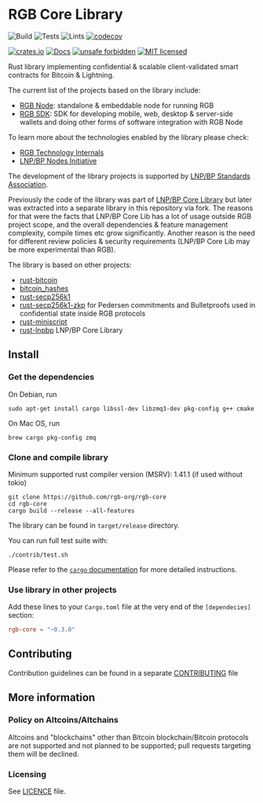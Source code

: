 # RGB Core Library

![Build](https://github.com/rgb-org/rgb-core/workflows/Build/badge.svg)
![Tests](https://github.com/rgb-org/rgb-core/workflows/Tests/badge.svg)
![Lints](https://github.com/rgb-org/rgb-core/workflows/Lints/badge.svg)
[![codecov](https://codecov.io/gh/rgb-org/rgb-core/branch/master/graph/badge.svg)](https://codecov.io/gh/rgb-org/rgb-core)

[![crates.io](https://meritbadge.herokuapp.com/lnpbp)](https://crates.io/crates/rgb-core)
[![Docs](https://docs.rs/rgb-core/badge.svg)](https://docs.rs/rgb-core)
[![unsafe forbidden](https://img.shields.io/badge/unsafe-forbidden-success.svg)](https://github.com/rust-secure-code/safety-dance/)
[![MIT licensed](https://img.shields.io/badge/license-MIT-blue.svg)](./LICENSE)

Rust library implementing confidential & scalable client-validated smart 
contracts for Bitcoin & Lightning.

The current list of the projects based on the library include:
* [RGB Node](https://github.com/LNP-BP/rgb-node): standalone & embeddable node
  for running RGB
* [RGB SDK](https://github.com/LNP-BP/rgb-sdk): SDK for developing mobile, web,
  desktop & server-side wallets and doing other forms of software integration 
  with RGB Node

To learn more about the technologies enabled by the library please check:
* [RGB Technology Internals](https://github.com/LNP-BP/FAQ/blob/master/Presentation%20slides/)
* [LNP/BP Nodes Initiative](https://github.com/LNP-BP/FAQ/blob/master/Presentation%20slides/LNP-BP%20Nodes%20Initiative.pdf)

The development of the library projects is supported by [LNP/BP Standards 
Association](https://github.com/LNP-BP).

Previously the code of the library was part of [LNP/BP Core Library](https://github.com/LNP-BP/rust-lnpbp)
but later was extracted into a separate library in this repository via fork.
The reasons for that were the facts that LNP/BP Core Lib has a lot of usage
outside RGB project scope, and the overall dependencies & feature management
complexity, compile times etc grow significantly. Another reason is the need for
different review policies & security requirements (LNP/BP Core Lib may be more
experimental than RGB).

The library is based on other projects:
* [rust-bitcoin](https://github.com/rust-bitcoin/rust-bitcoin)
* [bitcoin_hashes](https://github.com/rust-bitcoin/bitcoin_hashes)
* [rust-secp256k1](https://github.com/rust-bitcoin/rust-secp256k1)
* [rust-secp256k1-zkp](https://github.com/ElementsProject/rust-secp256k1-zkp) 
  for Pedersen commitments and Bulletproofs used in confidential state inside 
  RGB protocols
* [rust-miniscript](https://github.com/rust-bitcoin/rust-miniscript)
* [rust-lnpbp](https://github.com/LNP-BP/rust-lnpbp) LNP/BP Core Library

## Install

### Get the dependencies

On Debian, run
```shell script
sudo apt-get install cargo libssl-dev libzmq3-dev pkg-config g++ cmake
```

On Mac OS, run
```shell script
brew cargo pkg-config zmq
```

### Clone and compile library

Minimum supported rust compiler version (MSRV): 1.41.1 (if used without tokio)

```shell script
git clone https://github.com/rgb-org/rgb-core
cd rgb-core
cargo build --release --all-features
```

The library can be found in `target/release` directory.

You can run full test suite with:

```
./contrib/test.sh
```

Please refer to the [`cargo` documentation](https://doc.rust-lang.org/stable/cargo/) 
for more detailed instructions. 

### Use library in other projects

Add these lines to your `Cargo.toml` file at the very end of the `[dependecies]`
section:

```toml
rgb-core = "~0.3.0"
```


## Contributing

Contribution guidelines can be found in a separate 
[CONTRIBUTING](CONTRIBUTING.md) file


## More information

### Policy on Altcoins/Altchains

Altcoins and "blockchains" other than Bitcoin blockchain/Bitcoin protocols are 
not supported and not planned to be supported; pull requests targeting them will 
be declined.

### Licensing

See [LICENCE](LICENSE) file.

